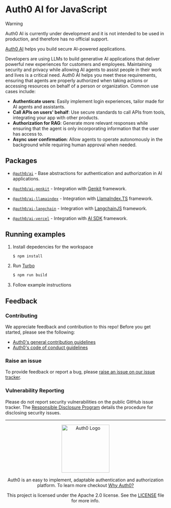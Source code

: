 # Auth0 AI for JavaScript

> [!WARNING]
> Auth0 AI is currently under development and it is not intended to be used in production, and therefore has no official support.

[Auth0 AI](https://www.auth0.ai/) helps you build secure AI-powered
applications.

Developers are using LLMs to build generative AI applications that deliver
powerful new experiences for customers and employees. Maintaining security and
privacy while allowing AI agents to assist people in their work and lives is a
critical need. Auth0 AI helps you meet these requirements, ensuring that agents
are properly authorized when taking actions or accessing resources on behalf of
a person or organization. Common use cases include:

- **Authenticate users**: Easily implement login experiences, tailor made for
  AI agents and assistants.
- **Call APIs on users' behalf**: Use secure standards to call APIs from tools,
  integrating your app with other products.
- **Authorization for RAG**: Generate more relevant responses while ensuring
  that the agent is only incorporating information that the user has access to.
- **Async user confirmation**: Allow agents to operate autonomously in the
  background while requiring human approval when needed.

## Packages

- [`@auth0/ai`](https://github.com/auth0-lab/auth0-ai-js/tree/main/packages/ai) -
  Base abstractions for authentication and authorization in AI applications.

- [`@auth0/ai-genkit`](https://github.com/auth0-lab/auth0-ai-js/tree/main/packages/ai-genkit) -
  Integration with [Genkit](https://firebase.google.com/docs/genkit) framework.

- [`@auth0/ai-llamaindex`](https://github.com/auth0-lab/auth0-ai-js/tree/main/packages/ai-llamaindex) -
  Integration with [LlamaIndex.TS](https://ts.llamaindex.ai/) framework.

- [`@auth0/ai-langchain`](https://github.com/auth0-lab/auth0-ai-js/tree/main/packages/ai-langchain) -
  Integration with [LangchainJS](https://js.langchain.com/docs/introduction/) framework.

- [`@auth0/ai-vercel`](https://github.com/auth0-lab/auth0-ai-js/tree/main/packages/ai-vercel) -
  Integration with [AI SDK](https://sdk.vercel.ai/) framework.

## Running examples

1. Install depedencies for the workspace

   ```sh
   $ npm install
   ```

2. Run [Turbo](https://turbo.build/)

   ```sh
   $ npm run build
   ```

3. Follow example instructions

## Feedback

### Contributing

We appreciate feedback and contribution to this repo! Before you get started, please see the following:

- [Auth0's general contribution guidelines](https://github.com/auth0/open-source-template/blob/master/GENERAL-CONTRIBUTING.md)
- [Auth0's code of conduct guidelines](https://github.com/auth0/open-source-template/blob/master/CODE-OF-CONDUCT.md)

### Raise an issue

To provide feedback or report a bug, please [raise an issue on our issue tracker](https://github.com/auth0-lab/auth0-ai-python/issues).

### Vulnerability Reporting

Please do not report security vulnerabilities on the public GitHub issue tracker. The [Responsible Disclosure Program](https://auth0.com/responsible-disclosure-policy) details the procedure for disclosing security issues.

---

<p align="center">
  <picture>
    <source media="(prefers-color-scheme: light)" srcset="https://cdn.auth0.com/website/sdks/logos/auth0_light_mode.png"   width="150">
    <source media="(prefers-color-scheme: dark)" srcset="https://cdn.auth0.com/website/sdks/logos/auth0_dark_mode.png" width="150">
    <img alt="Auth0 Logo" src="https://cdn.auth0.com/website/sdks/logos/auth0_light_mode.png" width="150">
  </picture>
</p>
<p align="center">Auth0 is an easy to implement, adaptable authentication and authorization platform. To learn more checkout <a href="https://auth0.com/why-auth0">Why Auth0?</a></p>
<p align="center">
This project is licensed under the Apache 2.0 license. See the <a href="/LICENSE"> LICENSE</a> file for more info.</p>
